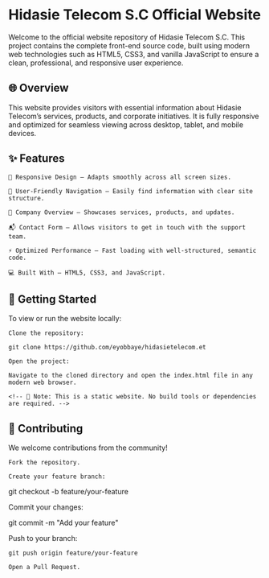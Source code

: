 # Hidasie Telecom S.C Official Website

Welcome to the official website repository of Hidasie Telecom S.C. This project contains the complete front-end source code, built using modern web technologies such as HTML5, CSS3, and vanilla JavaScript to ensure a clean, professional, and responsive user experience.

## 🌐 Overview

This website provides visitors with essential information about Hidasie Telecom’s services, products, and corporate initiatives. It is fully responsive and optimized for seamless viewing across desktop, tablet, and mobile devices.

## ✨ Features

    📱 Responsive Design – Adapts smoothly across all screen sizes.

    🧭 User-Friendly Navigation – Easily find information with clear site structure.

    🏢 Company Overview – Showcases services, products, and updates.

    📬 Contact Form – Allows visitors to get in touch with the support team.

    ⚡ Optimized Performance – Fast loading with well-structured, semantic code.

    💻 Built With – HTML5, CSS3, and JavaScript.

## 🚀 Getting Started

To view or run the website locally:

    Clone the repository:

    git clone https://github.com/eyobbaye/hidasietelecom.et

    Open the project:

    Navigate to the cloned directory and open the index.html file in any modern web browser.

    <!-- 📌 Note: This is a static website. No build tools or dependencies are required. -->

## 🤝 Contributing

We welcome contributions from the community!

    Fork the repository.

    Create your feature branch:

git checkout -b feature/your-feature

Commit your changes:

git commit -m "Add your feature"

Push to your branch:

    git push origin feature/your-feature

    Open a Pull Request.

<!-- 📄 License

This project is licensed under the MIT License.
📬 Contact

For questions or support, please reach out via email:
📧 contact@hidasietelecom.com -->
